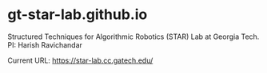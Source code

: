 # gt-star-lab.github.io
Structured Techniques for Algorithmic Robotics (STAR) Lab at Georgia Tech. PI: Harish Ravichandar

Current URL: https://star-lab.cc.gatech.edu/
